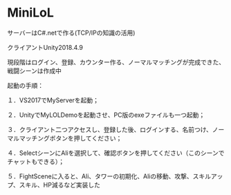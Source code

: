 # MiniLoL
サーバーはC#.netで作る(TCP/IPの知識の活用)

クライアントUnity2018.4.9

現段階はログイン、登録、カウンター作る、ノーマルマッチングが完成できた、戦闘シーンは作成中

起動の手順：

１．VS2017でMyServerを起動；

２．UnityでMyLOLDemoを起動させ、PC版のexeファイルも一つ起動；

３．クライアント二つアクセスし、登録した後、ログインする、名前つけ、ノーマルマッチングボタンを押してください；

４．SelectシーンにAliを選択して、確認ボタンを押してください（このシーンでチャットもできる）；

５．FightSceneに入ると、Ali、タワーの初期化、Aliの移動、攻撃、スキルアップ、スキル、HP減るなど実装した
